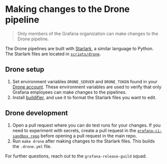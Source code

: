 # Making changes to the Drone pipeline

> Only members of the Grafana organization can make changes to the Drone pipeline.

The Drone pipelines are built with [Starlark](https://github.com/bazelbuild/starlark), a similar language to Python. The Starlark files are located in [`scripts/drone`](https://github.com/grafana/grafana/tree/main/scripts/drone).

## Drone setup

1. Set environment variables `DRONE_SERVER` and `DRONE_TOKEN` found in your [Drone account](https://drone.grafana.net/account). These environment variables are used to verify that only Grafana employees can make changes to the pipelines.
2. Install [buildifier](https://github.com/bazelbuild/buildtools/blob/master/buildifier/README.md), and use it to format the Starlark files you want to edit.

## Drone development

1. Open a pull request where you can do test runs for your changes. If you need to experiment with secrets, create a pull request in the [`grafana-ci-sandbox repo`](https://github.com/grafana/grafana-ci-sandbox) before opening a pull request in the main repo.
2. Run `make drone` after making changes to the Starlark files. This builds the `.drone.yml` file.

For further questions, reach out to the `grafana-release-guild` squad.
